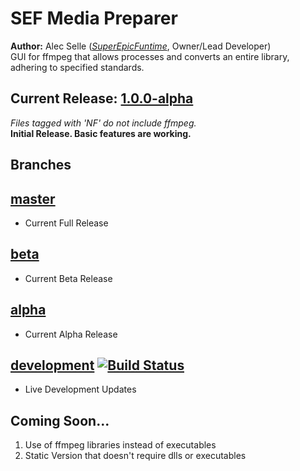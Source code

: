 # SEF Media Preparer
**Author:** Alec Selle ([*SuperEpicFuntime*](https://superepicfuntime.com), Owner/Lead Developer)<br/>
GUI for ffmpeg that allows processes and converts an entire library, adhering to specified standards.

## Current Release: [1.0.0-alpha](https://github.com/alecselle/sefmediapreparer/releases)
*Files tagged with 'NF' do not include ffmpeg.*<br/>
**Initial Release. Basic features are working.**

## Branches
## [master](https://github.com/alecselle/sefmediapreparer/tree/master)
- Current Full Release

## [beta](https://github.com/alecselle/sefmediapreparer/tree/beta)
- Current Beta Release

## [alpha](https://github.com/alecselle/sefmediapreparer/tree/alpha)
- Current Alpha Release

## [development](https://github.com/alecselle/sefmediapreparer/tree/development) [![Build Status](http://dev.alecselle.com:8080/job/SEF%20Media%20Preparer%20(Dev)/badge/icon)](http://dev.alecselle.com:8080/job/SEF%20Media%20Preparer%20(Dev)/)
- Live Development Updates

## Coming Soon...
1. Use of ffmpeg libraries instead of executables
2. Static Version that doesn't require dlls or executables
